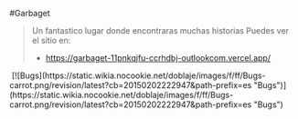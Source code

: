 #Garbaget
>Un fantastico lugar donde encontraras muchas historias
> Puedes ver el sitio en:
> - https://garbaget-11pnkqjfu-ccrhdbj-outlookcom.vercel.app/
<img href="https://static.wikia.nocookie.net/doblaje/images/f/ff/Bugs-carrot.png/revision/latest?cb=20150202222947&path-prefix=es">
[![Bugs](https://static.wikia.nocookie.net/doblaje/images/f/ff/Bugs-carrot.png/revision/latest?cb=20150202222947&path-prefix=es "Bugs")](https://static.wikia.nocookie.net/doblaje/images/f/ff/Bugs-carrot.png/revision/latest?cb=20150202222947&path-prefix=es "Bugs")
